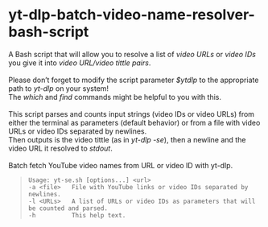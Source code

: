 # yt-dlp-batch-video-name-resolver-bash-script
A Bash script that will allow you to resolve a list of *video URLs* or *video IDs* you give it into *video URL/video tittle pairs*.\
\
Please don’t forget to modify the script parameter *$ytdlp* to the appropriate path to _yt-dlp_ on your system!\
The _which_ and _find_ commands might be helpful to you with this.\
\
This script parses and counts input strings (video IDs or video URLs) from either the terminal as parameters (default behavior) or from a file with video URLs or video IDs separated by newlines.\
Then outputs is the video tittle (as in _yt-dlp -se_), then a newline and the video URL it resolved to *stdout*.\
\
Batch fetch YouTube video names from URL or video ID with yt-dlp.
>     Usage: yt-se.sh [options...] <url>
>     -a <file>   File with YouTube links or video IDs separated by newlines.
>     -l <URLs>   A list of URLs or video IDs as parameters that will be counted and parsed.
>     -h          This help text.
